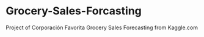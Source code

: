 # Grocery-Sales-Forcasting
Project of Corporación Favorita Grocery Sales Forecasting from Kaggle.com
